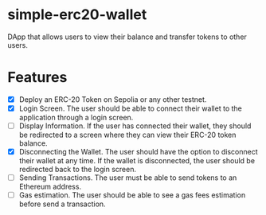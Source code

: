 # simple-erc20-wallet

DApp that allows users to view their balance and transfer tokens to other users.

# Features
- [x] Deploy an ERC-20 Token on Sepolia or any other testnet.
- [x] Login Screen. The user should be able to connect their wallet to the
  application through a login screen.
- [ ] Display Information. If the user has connected their wallet, they should
  be redirected to a screen where they can view their ERC-20 token balance.
- [x] Disconnecting the Wallet. The user should have the option to disconnect
  their wallet at any time. If the wallet is disconnected, the user should be
  redirected back to the login screen.
- [ ] Sending Transactions. The user must be able to send tokens to an Ethereum
  address.
- [ ] Gas estimation. The user should be able to see a gas fees estimation
  before send a transaction.
